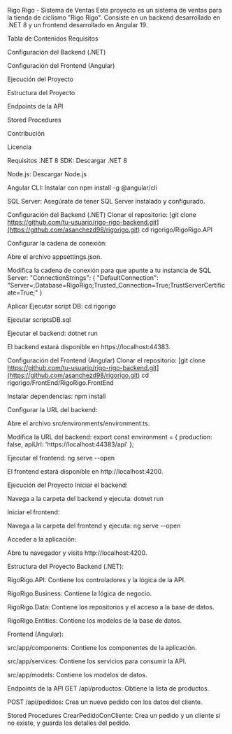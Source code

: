 Rigo Rigo - Sistema de Ventas
Este proyecto es un sistema de ventas para la tienda de ciclismo "Rigo Rigo". Consiste en un backend desarrollado en .NET 8 y un frontend desarrollado en Angular 19.

Tabla de Contenidos
Requisitos

Configuración del Backend (.NET)

Configuración del Frontend (Angular)

Ejecución del Proyecto

Estructura del Proyecto

Endpoints de la API

Stored Procedures

Contribución

Licencia

Requisitos
.NET 8 SDK: Descargar .NET 8

Node.js: Descargar Node.js

Angular CLI: Instalar con npm install -g @angular/cli

SQL Server: Asegúrate de tener SQL Server instalado y configurado.

Configuración del Backend (.NET)
Clonar el repositorio:
[git clone https://github.com/tu-usuario/rigo-rigo-backend.git](https://github.com/asanchezd98/rigorigo.git)
cd rigorigo/RigoRigo.API

Configurar la cadena de conexión:

Abre el archivo appsettings.json.

Modifica la cadena de conexión para que apunte a tu instancia de SQL Server:
"ConnectionStrings": {
"DefaultConnection": "Server=<usuario>;Database=RigoRigo;Trusted_Connection=True;TrustServerCertificate=True;"
}

Aplicar Ejecutar script DB:
cd rigorigo

Ejecutar scriptsDB.sql 

Ejecutar el backend:
dotnet run

El backend estará disponible en https://localhost:44383.

Configuración del Frontend (Angular)
Clonar el repositorio:
[git clone https://github.com/tu-usuario/rigo-rigo-backend.git](https://github.com/asanchezd98/rigorigo.git)
cd rigorigo/FrontEnd/RigoRigo.FrontEnd

Instalar dependencias:
npm install

Configurar la URL del backend:

Abre el archivo src/environments/environment.ts.

Modifica la URL del backend:
export const environment = {
production: false,
apiUrl: 'https://localhost:44383/api'
};

Ejecutar el frontend:
ng serve --open

El frontend estará disponible en http://localhost:4200.

Ejecución del Proyecto
Iniciar el backend:

Navega a la carpeta del backend y ejecuta:
dotnet run

Iniciar el frontend:

Navega a la carpeta del frontend y ejecuta:
ng serve --open

Acceder a la aplicación:

Abre tu navegador y visita http://localhost:4200.

Estructura del Proyecto
Backend (.NET):

RigoRigo.API: Contiene los controladores y la lógica de la API.

RigoRigo.Business: Contiene la lógica de negocio.

RigoRigo.Data: Contiene los repositorios y el acceso a la base de datos.

RigoRigo.Entities: Contiene los modelos de la base de datos.

Frontend (Angular):

src/app/components: Contiene los componentes de la aplicación.

src/app/services: Contiene los servicios para consumir la API.

src/app/models: Contiene los modelos de datos.

Endpoints de la API
GET /api/productos: Obtiene la lista de productos.

POST /api/pedidos: Crea un nuevo pedido con los datos del cliente.

Stored Procedures
CrearPedidoConCliente: Crea un pedido y un cliente si no existe, y guarda los detalles del pedido.